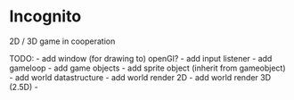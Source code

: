 # Incognito
2D / 3D game in cooperation

TODO:
	- add window (for drawing to) openGl?
	- add input listener
	- add gameloop
	- add game objects
	- add sprite object (inherit from gameobject)
	- add world datastructure
	- add world render 2D
	- add world render 3D (2.5D)
	- 